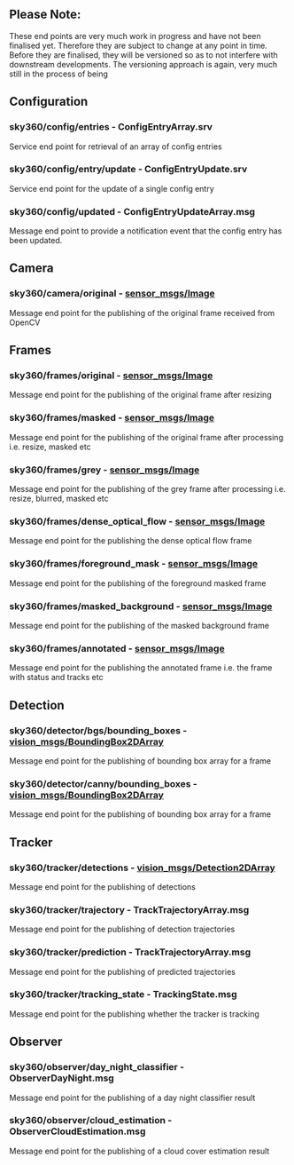 ## Please Note: 
These end points are very much work in progress and have not been finalised yet. Therefore they are subject to change at any point in time. Before they are finalised, they will be versioned so as to not interfere with downstream developments. The versioning approach is again, very much still in the process of being 

## Configuration

### sky360/config/entries - ConfigEntryArray.srv
Service end point for retrieval of an array of config entries

### sky360/config/entry/update - ConfigEntryUpdate.srv
Service end point for the update of a single config entry

### sky360/config/updated - ConfigEntryUpdateArray.msg
Message end point to provide a notification event that the config entry has been updated.

## Camera

### sky360/camera/original - [sensor_msgs/Image](http://docs.ros.org/en/noetic/api/sensor_msgs/html/msg/Image.html)
Message end point for the publishing of the original frame received from OpenCV

## Frames

### sky360/frames/original - [sensor_msgs/Image](http://docs.ros.org/en/noetic/api/sensor_msgs/html/msg/Image.html)
Message end point for the publishing of the original frame after resizing

### sky360/frames/masked - [sensor_msgs/Image](http://docs.ros.org/en/noetic/api/sensor_msgs/html/msg/Image.html)
Message end point for the publishing of the original frame after processing i.e. resize, masked etc

### sky360/frames/grey - [sensor_msgs/Image](http://docs.ros.org/en/noetic/api/sensor_msgs/html/msg/Image.html)
Message end point for the publishing of the grey frame after processing i.e. resize, blurred, masked etc

### sky360/frames/dense_optical_flow - [sensor_msgs/Image](http://docs.ros.org/en/noetic/api/sensor_msgs/html/msg/Image.html)
Message end point for the publishing the dense optical flow frame

### sky360/frames/foreground_mask - [sensor_msgs/Image](http://docs.ros.org/en/noetic/api/sensor_msgs/html/msg/Image.html)
Message end point for the publishing of the foreground masked frame

### sky360/frames/masked_background - [sensor_msgs/Image](http://docs.ros.org/en/noetic/api/sensor_msgs/html/msg/Image.html)
Message end point for the publishing of the masked background frame

### sky360/frames/annotated - [sensor_msgs/Image](http://docs.ros.org/en/noetic/api/sensor_msgs/html/msg/Image.html)
Message end point for the publishing the annotated frame i.e. the frame with status and tracks etc

## Detection

### sky360/detector/bgs/bounding_boxes - [vision_msgs/BoundingBox2DArray](https://github.com/ros-perception/vision_msgs)
Message end point for the publishing of bounding box array for a frame

### sky360/detector/canny/bounding_boxes - [vision_msgs/BoundingBox2DArray](https://github.com/ros-perception/vision_msgs)
Message end point for the publishing of bounding box array for a frame

## Tracker

### sky360/tracker/detections - [vision_msgs/Detection2DArray](https://github.com/ros-perception/vision_msgs)
Message end point for the publishing of detections

### sky360/tracker/trajectory - TrackTrajectoryArray.msg
Message end point for the publishing of detection trajectories

### sky360/tracker/prediction - TrackTrajectoryArray.msg
Message end point for the publishing of predicted trajectories

### sky360/tracker/tracking_state - TrackingState.msg
Message end point for the publishing whether the tracker is tracking

## Observer

### sky360/observer/day_night_classifier - ObserverDayNight.msg
Message end point for the publishing of a day night classifier result

### sky360/observer/cloud_estimation - ObserverCloudEstimation.msg
Message end point for the publishing of a cloud cover estimation result
